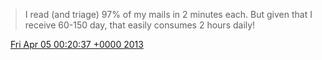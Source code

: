 > I read \(and triage\) 97% of my mails in 2 minutes each\. But given that I receive 60\-150 day, that easily consumes 2 hours daily\!

<img src="../../media/tweet.ico" width="12" /> [Fri Apr 05 00:20:37 +0000 2013](https://twitter.com/DromerDenker/status/319967778272591872)